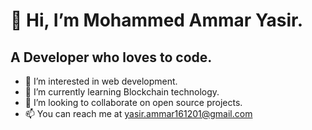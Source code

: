  # 👋 Hi, I’m Mohammed Ammar Yasir.
 ##   A Developer who loves to code.
- 👀 I’m interested in web development.
- 🌱 I’m currently learning Blockchain technology.
- 💞️ I’m looking to collaborate on open source projects.
- 📫 You can reach me at yasir.ammar161201@gmail.com

<!---
MYasir161201/MYasir161201 is a ✨ special ✨ repository because its `README.md` (this file) appears on your GitHub profile.
You can click the Preview link to take a look at your changes.
--->
